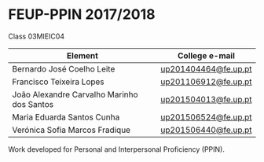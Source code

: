 # FEUP-PPIN 2017/2018

Class 03MIEIC04

Element | College e-mail
--------|----------------
Bernardo José Coelho Leite | up201404464@fe.up.pt 
Francisco Teixeira Lopes | up201106912@fe.up.pt
João Alexandre Carvalho Marinho dos Santos | up201504013@fe.up.pt
Maria Eduarda Santos Cunha | up201506524@fe.up.pt
Verónica Sofia Marcos Fradique | up201506440@fe.up.pt 

Work developed for Personal and Interpersonal Proficiency (PPIN).
